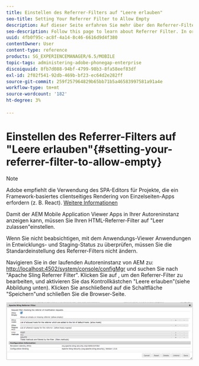 ```yaml
---
title: Einstellen des Referrer-Filters auf "Leere erlauben"
seo-title: Setting Your Referrer Filter to Allow Empty
description: Auf dieser Seite erfahren Sie mehr über den Referrer-Filter. Damit der AEM Mobile Application Viewer Apps in Ihrer Autoreninstanz anzeigen kann, müssen Sie Ihren HTML-Referrer-Filter auf "Leer zulassen"einstellen.
seo-description: Follow this page to learn about Referrer Filter. In order to allow the AEM Mobile Application Viewer to view apps on your Author instance, you'll need to set your HTML referrer filter to 'allow empty'.
uuid: 4fb0f95c-ac8f-4a14-8c46-6616d9d4f380
contentOwner: User
content-type: reference
products: SG_EXPERIENCEMANAGER/6.5/MOBILE
topic-tags: administering-adobe-phonegap-enterprise
discoiquuid: 8fb7d088-94bf-4799-98b3-8fa58eef83df
exl-id: 2f02f541-92db-469b-bf23-ec64d2e282ff
source-git-commit: 259f257964829b65bb71b5a46583997581a91a4e
workflow-type: tm+mt
source-wordcount: '182'
ht-degree: 3%

---
```


# Einstellen des Referrer-Filters auf &quot;Leere erlauben&quot;{#setting-your-referrer-filter-to-allow-empty}

>[!NOTE]
>
>Adobe empfiehlt die Verwendung des SPA-Editors für Projekte, die ein Framework-basiertes clientseitiges Rendering von Einzelseiten-Apps erfordern (z. B. React). [Weitere Informationen](/help/sites-developing/spa-overview.md)

Damit der AEM Mobile Application Viewer Apps in Ihrer Autoreninstanz anzeigen kann, müssen Sie Ihren HTML-Referrer-Filter auf &quot;Leer zulassen&quot;einstellen.

Wenn Sie nicht beabsichtigen, mit dem Anwendungs-Viewer Anwendungen in Entwicklungs- und Staging-Status zu überprüfen, müssen Sie die Standardeinstellung des Referrer-Filters nicht ändern.

Navigieren Sie in der laufenden Autoreninstanz von AEM zu: [http://localhost:4502/system/console/configMgr](http://localhost:4502/system/console/configMgr) und suchen Sie nach &quot;Apache Sling Referrer Filter&quot;. Klicken Sie auf , um den Referrer-Filter zu bearbeiten, und aktivieren Sie das Kontrollkästchen &quot;Leere erlauben&quot;(siehe Abbildung unten). Klicken Sie anschließend auf die Schaltfläche &quot;Speichern&quot;und schließen Sie die Browser-Seite.

![Einstellungen für Referrer-Filter](assets/chlimage_1-106.png)
